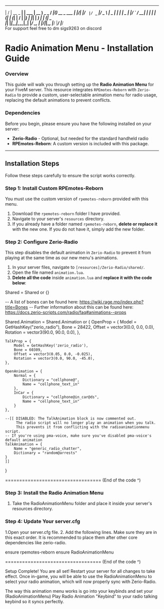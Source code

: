   __  __           _        ____          ____  _           
 |  \/  | __ _  __| | ___  | __ ) _   _  / ___|(_) __ _ ___ 
 | |\/| |/ _` |/ _` |/ _ \ |  _ \| | | | \___ \| |/ _` / __|
 | |  | | (_| | (_| |  __/ | |_) | |_| |  ___) | | (_| \__ \
 |_|  |_|\__,_|\__,_|\___| |____/ \__, | |____/|_|\__, |___/
                                  |___/           |___/     
For support feel free to dm sigs9263 on discord

# Radio Animation Menu - Installation Guide

### Overview
This guide will walk you through setting up the **Radio Animation Menu** for your FiveM server. This resource integrates `RPEmotes-Reborn` with `Zerio-Radio` to provide a custom, user-selectable animation menu for radio usage, replacing the default animations to prevent conflicts.

### Dependencies
Before you begin, please ensure you have the following installed on your server:
*   **Zerio-Radio** - Optional, but needed for the standard handheld radio
*   **RPEmotes-Reborn**: A custom version is included with this package.

---

## Installation Steps

Follow these steps carefully to ensure the script works correctly.

### Step 1: Install Custom RPEmotes-Reborn
You must use the custom version of `rpemotes-reborn` provided with this menu.

1.  Download the `rpemotes-reborn` folder I have provided.
2.  Navigate to your server's `resources` directory.
3.  If you already have a folder named `rpemotes-reborn`, **delete or replace it** with the new one. If you do not have it, simply add the new folder.

### Step 2: Configure Zerio-Radio
This step disables the default animation in `Zerio-Radio` to prevent it from playing at the same time as our new menu's animations.

1.  In your server files, navigate to `[resources]/Zerio-Radio/shared/`.
2.  Open the file named `animation.lua`.
3.  **Delete all the code** inside `animation.lua` and **replace it with the code below**:

Shared = Shared or {}

-- A list of bones can be found here: https://wiki.rage.mp/index.php?title=Bones
-- Further information about this can be found here: https://docs.zerio-scripts.com/radio/faq#animations--props

Shared.Animation = Shared.Animation or {
	OpenProp = {
		Model = GetHashKey("zerio_radio"),
		Bone = 28422,
		Offset = vector3(0.0, 0.0, 0.0),
		Rotation = vector3(90.0, 90.0, 0.0),
	},

	TalkProp = {
		Model = GetHashKey('zerio_radio'),
		Bone = 60309,
		Offset = vector3(0.05, 0.0, -0.025),
		Rotation = vector3(0.0, 90.0, -45.0),
	},

	OpenAnimation = {
		Normal = {
			Dictionary = "cellphone@",
			Name = "cellphone_text_in"
		},
		InCar = {
			Dictionary = "cellphone@in_car@ds",
			Name = "cellphone_text_in"
		}
	},

	--[[ DISABLED: The TalkAnimation block is now commented out.
	     The radio script will no longer play an animation when you talk.
	     This prevents it from conflicting with the radioanimationmenu script.
	-- If you're using pma-voice, make sure you've disabled pma-voice's default animation
	TalkAnimation = {
		Name = "generic_radio_chatter",
		Dictionary = "random@arrests"
	}
	]]
}

================================== (End of the code ^)

### Step 3: Install the Radio Animation Menu
1. Take the RadioAnimationMenu folder and place it inside your server's resources directory.

### Step 4: Update Your server.cfg
1.Open your server.cfg file.
2. Add the following lines. Make sure they are in this exact order. It is recommended to place them after other core dependencies like zerio-radio.

ensure rpemotes-reborn
ensure RadioAnimationMenu 

================================== (End of the code ^)

Setup Complete!
You are all set! Restart your server for all changes to take effect. Once in-game, you will be able to use the RadioAnimationMenu to select your radio animation, which will now properly sync with Zerio-Radio.

The way this animation menu works is go into your keybinds and set your 
(RadioAnimationMenu) Play Radio Animation "Keybind" to your radio talking keybind so it syncs perfectly.
